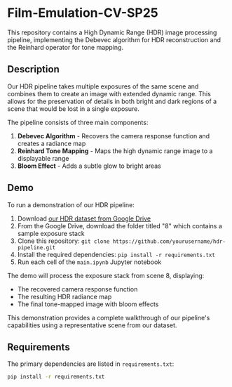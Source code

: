 # Film-Emulation-CV-SP25

This repository contains a High Dynamic Range (HDR) image processing pipeline, implementing the Debevec algorithm for HDR reconstruction and the Reinhard operator for tone mapping.

## Description

Our HDR pipeline takes multiple exposures of the same scene and combines them to create an image with extended dynamic range. This allows for the preservation of details in both bright and dark regions of a scene that would be lost in a single exposure.

The pipeline consists of three main components:
1. **Debevec Algorithm** - Recovers the camera response function and creates a radiance map
2. **Reinhard Tone Mapping** - Maps the high dynamic range image to a displayable range
3. **Bloom Effect** - Adds a subtle glow to bright areas

## Demo

To run a demonstration of our HDR pipeline:

1. Download [our HDR dataset from Google Drive](https://drive.google.com/drive/folders/1f8BAv3cZWv1MtfIDVDXO2MoX68-QR-a4?usp=share_link)
2. From the Google Drive, download the folder titled "8" which contains a sample exposure stack
3. Clone this repository: `git clone https://github.com/yourusername/hdr-pipeline.git`
4. Install the required dependencies: `pip install -r requirements.txt`
5. Run each cell of the `main.ipynb` Jupyter notebook

The demo will process the exposure stack from scene 8, displaying:
- The recovered camera response function
- The resulting HDR radiance map
- The final tone-mapped image with bloom effects

This demonstration provides a complete walkthrough of our pipeline's capabilities using a representative scene from our dataset.

## Requirements

The primary dependencies are listed in `requirements.txt`:

```bash
pip install -r requirements.txt